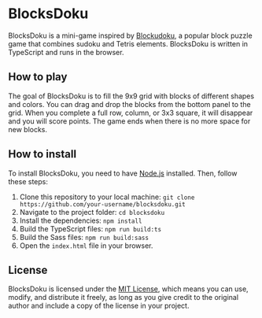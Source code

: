 # BlocksDoku

BlocksDoku is a mini-game inspired by [Blockudoku](https://play.google.com/store/apps/details?id=com.easybrain.block.puzzle.games), a popular block puzzle game that combines sudoku and Tetris elements. BlocksDoku is written in TypeScript and runs in the browser.

## How to play

The goal of BlocksDoku is to fill the 9x9 grid with blocks of different shapes and colors. You can drag and drop the blocks from the bottom panel to the grid. When you complete a full row, column, or 3x3 square, it will disappear and you will score points. The game ends when there is no more space for new blocks.

## How to install

To install BlocksDoku, you need to have [Node.js](https://nodejs.org) installed. Then, follow these steps:

1. Clone this repository to your local machine: `git clone https://github.com/your-username/blocksdoku.git`
2. Navigate to the project folder: `cd blocksdoku`
3. Install the dependencies: `npm install`
4. Build the TypeScript files: `npm run build:ts`
5. Build the Sass files: `npm run build:sass`
6. Open the `index.html` file in your browser.

## License

BlocksDoku is licensed under the [MIT License](https://opensource.org/license/MIT/), which means you can use, modify, and distribute it freely, as long as you give credit to the original author and include a copy of the license in your project.
